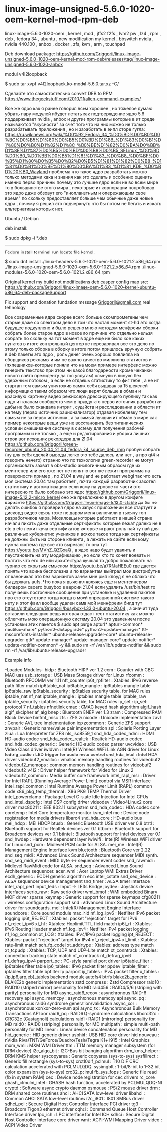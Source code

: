 # linux-image-unsigned-5.6.0-1020-oem-kernel-mod-rpm-deb
linux-image-5.6.0-1020-oem , kernel , mod ,  jffs2 f2fs , lvm2 pw , lz4 , rpm , deb , fedora 34 , ubuntu , new modification my kernel , bbswitch nvidia , nvidia 440.100 , anbox , docker , zfs, kvm , arm , touchpad

Deb download package: https://github.com/Griggorii/linux-image-unsigned-5.6.0-1020-oem-kernel-mod-rpm-deb/releases/tag/linux-image-unsigned-5.6.0-1020-anbox

modul v4l2loopback

$ sudo tar xvpf v4l2loopback.ko-modul-5.6.0.tar.xz -C/

Сделайте это самостоятельно convert DEB to RPM https://www.thegeekstuff.com/2010/11/alien-command-examples/

Все же ядро как я ранее говорил всем хорошее , но тяжелое думаю убрать пару модулей ибудет летать как подтверждение ядро 5.6 поддерживает nvidia , anbox и другие программы которые в ит среде называются "вкусности" за счет того что на них можно не только разрабатывать приложения , но и заработать в эипл сторе гугла: https://ru.wikinews.org/wiki/%D0%92_Fedora_34_%D0%BD%D0%B0%D0%BC%D0%B5%D1%80%D0%B5%D0%BD%D1%8B_%D1%83%D0%B1%D1%80%D0%B0%D1%82%D1%8C_%D0%BE%D1%82%D0%BA%D0%BB%D1%8E%D1%87%D0%B5%D0%BD%D0%B8%D0%B5_SELinux_%D0%BD%D0%B0_%D0%BB%D0%B5%D1%82%D1%83_%D0%B8_%D0%BF%D0%B5%D1%80%D0%B5%D0%B2%D0%B5%D1%81%D1%82%D0%B8_%D1%81%D0%B1%D0%BE%D1%80%D0%BA%D1%83_%D1%81_KDE_%D0%BD%D0%B0_Wayland проблема что такое ядро разработать можно только методами хака и знания как это сделать и особенно оценить именно перво причины почему это лучшее ядро если не во всем мире то в большинстве этого мира , некоторые ит корпорации попробовав это ядро даже обзовут его "инопланетным и опережающим свое время" по скольку предоставляет больше чем обычные даже новые ядра , почему я решил это подчеркнуть что бы потом не бегать и искать альтернативы которых нет.

Ubuntu / Debian

deb install:

$ sudo dpkg -i *.deb

_______________________________________

Fedora install terminal run locate file kernel:

$ sudo dnf install ./linux-headers-5.6.0-1020-oem-5.6.0-1021.2.x86_64.rpm ./linux-image-unsigned-5.6.0-1020-oem-5.6.0-1021.2.x86_64.rpm ./linux-modules-5.6.0-1020-oem-5.6.0-1021.2.x86_64.rpm

Original kernel my build not modifications deb casper config map src: https://github.com/Griggorii/linux-image-oem-5.6.0-1020-kernel-ubuntu-x86_64-deb-packageSupport 

Fix support and donation fundation message Griggorii@gmail.com real tehnology

Все современные ядра скорее всего больше скомпрометены чем старые даже со спектром дело в том что настал момент st-hd это когда будущее подкуплено и было решено мною методом менфреим сборки собрать более старое ядро в новое по причине что отдельно нельзя собрать по скольку на тот момент в ядре еще не было кое каких пунктов в итоге контрольный центер не переваривал все это дело по этому только сборка в сборку в итоге потом пришлось вручную собрать в deb пакеты это ядро , роль денег очень хорошо повлияла на сборщиков рекламы и им не важно качество миллионы статистов и (пхпешников-которые поняли что на моем примере интерфеис можно генерить текстово при этом ни какой благодарности кроме чеканки нового сайта президенту да гос услугам) хлынули в линукс без удержным потоком , а если не отдаешь статистику то фиг тебе , а не ит стартап тем самым уничтожив самих себя выдавая за 15 шекелей информацию таким образом что люди верят больше в обман и красивую картинку видео режиссера дрессирующего публику так как надо ит кланам сообществ чем в правду кто перво источник разработки дабы не было скандала интриг , судейств и расследовании в области ит на тему (перво источник рационализатор) отдавая нобелевку тем самым не за перво источник , а за самый лучшии ит обман в мире как пример некоторые вещи уже не восстановить без титанических условии смешивания систему в систему для получения рабочей программы и не только , а еще и редактирования и уборки лишних строк вот исходник рекордера для 21.04 https://github.com/Griggorii/green-recorder_ubuntu_20.04_21.04_fedora_34_source_deb_rmp пробуй собрать (ну для себя сделай выводы легко это тебе далось или нет , а про qt4 и говорить нечего) странно что по технологии green-recorder не могут организовать захват в obs-studio аналогичным образом где их меинтенер или его уже нет не понятно вот же лежит программа на поверхности пример , по 21.04 в wayland не работает webgl так что есть моя система 20.04 там работает , почти каждый разработчик захотел статистику и автоматизацию если кому на уровне ит части это интересно то было собрано это ядро https://github.com/Griggorii/linux-image-5.12.2-micro_kernel оно же предложено в другом конфиге варианте https://github.com/Griggorii/linux-image-5.12.0-stable да бы не делать ошибок я проверил ядро на запуск приложении все стартует и дискорд видео связь тоже не даром меня включили в тысячу топ разработчиков мира. Мозиловцы которые работают в нашей стране начали пихать даже отдельные сертификаты которые лежат далеко не в etc в etc лежит куча сертификатов которые играют роль пай ту пай для различных кубернетис учеников и всякое такое тогда как сертификаты не должны быть на стороне клиента , а лежать на сайте если кому нужна система где все это вырезано то она тут https://youtu.be/MVhZ_QZGxaQ , а ядро надо будет удалить и пеустановить на эту модификацию , но если кто то хочет воевать и болтать что его de или архитектура лучшая то добро пожаловать на турнир со скрытым смыслом https://youtu.be/a7RfJaHEEu0 где дается понять что воина бесполезна и по вариантам выйграл мои дистрибутив от каноникал это без вариантов зачем мне рмп клоуд я не облако что бы держать aufs. Что пока я выяснил являясь еще и ментеинером билдером своего busybox в версии 21.04 если удалить /usr/bin/test то получаешь постоянное сообщение при установке и удаления пакетов про его отсутствие тогда когда в моей опреационной системе такого нету и этот фаил вообще удален сама мой меинфреим билд тут https://github.com/Griggorii/busybox-1.33.0-ubuntu-20.04 , а значит туда вставили следящию вещь которая отдаст тест статистику как можно облегчить мою операционную систему 20.04 это удалением после установки этих пакетов $ sudo apt purge apturl* apturl-common* nautilus-share* python3-distupgrade* python3-update-manager* ttf-mscorefonts-installer* ubuntu-release-upgrader-core* ubuntu-release-upgrader-gtk* update-manager* update-manager-core* update-notifier* update-notifier-common* -y && sudo rm -rf /var/lib/update-notifier && sudo rm -rf /var/lib/ubuntu-release-upgrader



Example info

-Loaded Modules-
hidp		: Bluetooth HIDP ver 1.2
ccm		: Counter with CBC MAC
uas
usb_storage		: USB Mass Storage driver for Linux
rfcomm		: Bluetooth RFCOMM ver 1.11
nft_counter
ip6t_rpfilter		: Xtables: IPv6 reverse path filter match
ip6table_nat
ip6table_mangle		: ip6tables mangle table
ip6table_raw
ip6table_security		: ip6tables security table, for MAC rules
iptable_nat
nf_nat
iptable_mangle		: iptables mangle table
iptable_raw
iptable_security		: iptables security table, for MAC rules
ip_set		: ip_set: protocol 7
nf_tables
nfnetlink
cmac		: CMAC keyed hash algorithm
algif_hash
algif_skcipher
af_alg
bnep		: Bluetooth BNEP ver 1.3
zram		: Compressed RAM Block Device
binfmt_misc
zfs		: ZFS
zunicode		: Unicode implementation
zavl		: Generic AVL tree implementation
icp
zcommon		: Generic ZFS support
znvpair		: Generic name/value pair implementation
spl		: Solaris Porting Layer
zlua		: Lua Interpreter for ZFS
nls_iso8859_1
snd_hda_codec_hdmi		: HDMI HD-audio codec
snd_hda_codec_realtek		: Realtek HD-audio codec
snd_hda_codec_generic		: Generic HD-audio codec parser
uvcvideo		: USB Video Class driver
iwldvm		: Intel(R) Wireless WiFi Link AGN driver for Linux
ledtrig_audio		: LED trigger for audio mute control
snd_hda_intel		: Intel HDA driver
videobuf2_vmalloc		: vmalloc memory handling routines for videobuf2
videobuf2_memops		: common memory handling routines for videobuf2
videobuf2_v4l2		: Driver helper framework for Video for Linux 2
videobuf2_common		: Media buffer core framework
intel_rapl_msr		: Driver for Intel RAPL (Running Average Power Limit) control via MSR interface
intel_rapl_common		: Intel Runtime Average Power Limit (RAPL) common code
x86_pkg_temp_thermal		: X86 PKG TEMP Thermal Driver
intel_powerclamp		: Package Level C-state Idle Injection for Intel CPUs
snd_intel_dspcfg		: Intel DSP config driver
videodev		: Video4Linux2 core driver
mac80211		: IEEE 802.11 subsystem
snd_hda_codec		: HDA codec core
coretemp		: Intel Core temperature monitor
kvm_intel
mc		: Device node registration for media drivers
libarc4
snd_hda_core		: HD-audio bus
mei_hdcp		: MEI HDCP
btusb		: Generic Bluetooth USB driver ver 0.8
btrtl		: Bluetooth support for Realtek devices ver 0.1
btbcm		: Bluetooth support for Broadcom devices ver 0.1
btintel		: Bluetooth support for Intel devices ver 0.1
snd_hwdep		: Hardware dependent layer
iwlwifi		: Intel(R) Wireless WiFi driver for Linux
snd_pcm		: Midlevel PCM code for ALSA.
mei_me		: Intel(R) Management Engine Interface
kvm
bluetooth		: Bluetooth Core ver 2.22
snd_seq_midi		: Advanced Linux Sound Architecture sequencer MIDI synth.
snd_seq_midi_event		: MIDI byte &lt;-&gt; sequencer event coder
snd_rawmidi		: Midlevel RawMidi code for ALSA.
snd_seq		: Advanced Linux Sound Architecture sequencer.
acer_wmi		: Acer Laptop WMI Extras Driver
ecdh_generic		: ECDH generic algorithm
ecc
intel_cstate
snd_seq_device		: ALSA sequencer device management
snd_timer		: ALSA timer interface
intel_rapl_perf
input_leds		: Input -&gt; LEDs Bridge
joydev		: Joystick device interfaces
serio_raw		: Raw serio driver
wmi_bmof		: WMI embedded Binary MOF driver
sparse_keymap		: Generic support for sparse keymaps
cfg80211		: wireless configuration support
snd		: Advanced Linux Sound Architecture driver for soundcards.
mei		: Intel(R) Management Engine Interface
soundcore		: Core sound module
mac_hid
nf_log_ipv6		: Netfilter IPv6 packet logging
ip6t_REJECT		: Xtables: packet &quot;rejection&quot; target for IPv6
nf_reject_ipv6
xt_hl		: Xtables: Hoplimit/TTL field match
ip6t_rt		: Xtables: IPv6 Routing Header match
nf_log_ipv4		: Netfilter IPv4 packet logging
nf_log_common
xt_LOG		: Xtables: IPv4/IPv6 packet logging
ipt_REJECT		: Xtables: packet &quot;rejection&quot; target for IPv4
nf_reject_ipv4
xt_limit		: Xtables: rate-limit match
sch_fq_codel
xt_addrtype		: Xtables: address type match
xt_tcpudp		: Xtables: TCP, UDP and UDP-Lite match
xt_conntrack		: Xtables: connection tracking state match
nf_conntrack
nf_defrag_ipv6
nf_defrag_ipv4
parport_pc		: PC-style parallel port driver
ip6table_filter		: ip6tables filter table
ip6_tables		: IPv6 packet filter
ppdev
iptable_filter		: iptables filter table
bpfilter
lp
parport
ip_tables		: IPv4 packet filter
x_tables		: {ip,ip6,arp,eb}_tables backend module
autofs4
btrfs
blake2b_generic		: BLAKE2b generic implementation
zstd_compress		: Zstd Compressor
raid10		: RAID10 (striped mirror) personality for MD
raid456		: RAID4/5/6 (striping with parity) personality for MD
async_raid6_recov		: asynchronous RAID-6 recovery api
async_memcpy		: asynchronous memcpy api
async_pq		: asynchronous raid6 syndrome generation/validation
async_xor		: asynchronous xor/xor-zero-sum api
async_tx		: Asynchronous Bulk Memory Transactions API
xor
raid6_pq		: RAID6 Q-syndrome calculations
libcrc32c		: CRC32c (Castagnoli) calculations
raid1		: RAID1 (mirroring) personality for MD
raid0		: RAID0 (striping) personality for MD
multipath		: simple multi-path personality for MD
linear		: Linear device concatenation personality for MD
hid_generic		: HID generic driver
usbhid		: USB HID core driver
hid
nouveau		: nVidia Riva/TNT/GeForce/Quadro/Tesla/Tegra K1+
i915		: Intel Graphics
mxm_wmi		: MXM WMI Driver
ttm		: TTM memory manager subsystem (for DRM device)
i2c_algo_bit		: I2C-Bus bit-banging algorithm
drm_kms_helper		: DRM KMS helper
syscopyarea		: Generic copyarea (sys-to-sys)
sysfillrect		: Generic fill rectangle (sys-to-sys)
crct10dif_pclmul		: T10 DIF CRC calculation accelerated with PCLMULQDQ.
sysimgblt		: 1-bit/8-bit to 1-32 bit color expansion (sys-to-sys)
crc32_pclmul
fb_sys_fops		: Generic file read (fb in system RAM)
cec		: Device node registration for cec drivers
rc_core
ghash_clmulni_intel		: GHASH hash function, accelerated by PCLMULQDQ-NI
cryptd		: Software async crypto daemon
psmouse		: PS/2 mouse driver
drm		: DRM shared core routines
ahci		: AHCI SATA low-level driver
libahci		: Common AHCI SATA low-level routines
i2c_i801		: I801 SMBus driver
sdhci_pci		: Secure Digital Host Controller Interface PCI driver
tg3		: Broadcom Tigon3 ethernet driver
cqhci		: Command Queue Host Controller Interface driver
lpc_ich		: LPC interface for Intel ICH
sdhci		: Secure Digital Host Controller Interface core driver
wmi		: ACPI-WMI Mapping Driver
video		: ACPI Video Driver




